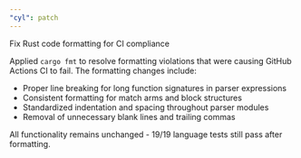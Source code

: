 ```yaml
---
"cyl": patch
---
```


Fix Rust code formatting for CI compliance

Applied `cargo fmt` to resolve formatting violations that were causing GitHub Actions CI to fail. The formatting changes include:

- Proper line breaking for long function signatures in parser expressions
- Consistent formatting for match arms and block structures  
- Standardized indentation and spacing throughout parser modules
- Removal of unnecessary blank lines and trailing commas

All functionality remains unchanged - 19/19 language tests still pass after formatting.
